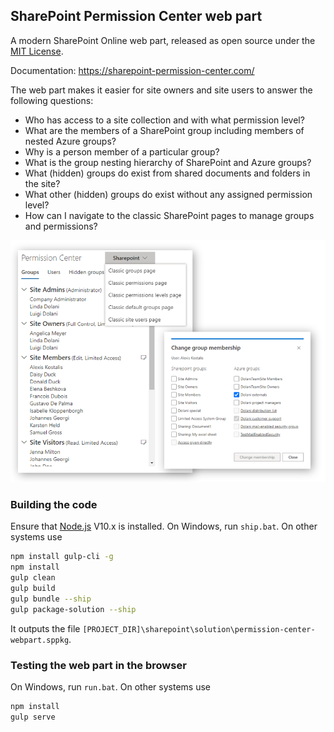 ## SharePoint Permission Center web part

A modern SharePoint Online web part, released as open source under the [MIT License](https://choosealicense.com/licenses/mit/).

Documentation: https://sharepoint-permission-center.com/

The web part makes it easier for site owners and site users to answer the following questions:

- Who has access to a site collection and with what permission level?
- What are the members of a SharePoint group including members of nested Azure groups?
- Why is a person member of a particular group?
- What is the group nesting hierarchy of SharePoint and Azure groups?
- What (hidden) groups do exist from shared documents and folders in the site?
- What other (hidden) groups do exist without any assigned permission level?
- How can I navigate to the classic SharePoint pages to manage groups and permissions?

![SharePoint-Permission-Center-Screenshot](spc-screenshot1.png)

### Building the code
Ensure that [Node.js](https://nodejs.org/) V10.x is installed. On Windows, run ```ship.bat```. On other systems use

```bash
npm install gulp-cli -g
npm install
gulp clean
gulp build
gulp bundle --ship
gulp package-solution --ship
```

It outputs the file ```[PROJECT_DIR]\sharepoint\solution\permission-center-webpart.sppkg```.

### Testing the web part in the browser

On Windows, run ```run.bat```. On other systems use

```bash
npm install
gulp serve
```